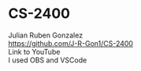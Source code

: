 # CS-2400

Julian Ruben Gonzalez  
https://github.com/J-R-Gon1/CS-2400  
Link to YouTube  
I used OBS and VSCode  
